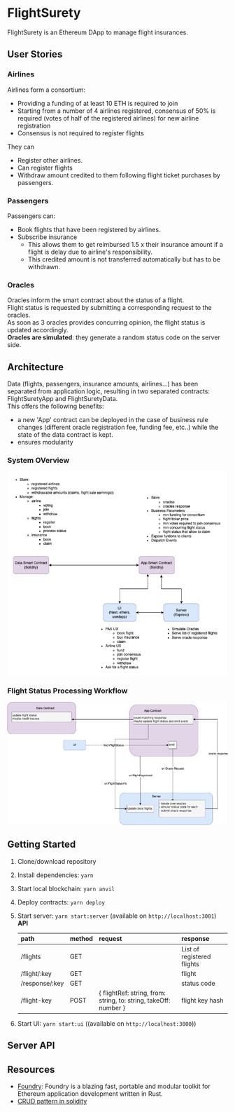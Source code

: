 # FlightSurety

FlightSurety is an Ethereum DApp to manage flight insurances.

## User Stories

### Airlines

Airlines form a consortium:

- Providing a funding of at least 10 ETH is required to join
- Starting from a number of 4 airlines registered, consensus of 50% is required  (votes of half of the registered
  airlines) for new airline registration
- Consensus is not required to register flights

They can

- Register other airlines.
- Can register flights
- Withdraw amount credited to them following flight ticket purchases by passengers.

### Passengers

Passengers can:

- Book flights that have been registered by airlines.
- Subscribe insurance
    - This allows them to get reimbursed 1.5 x their insurance amount if a flight is delay due to airline's
      responsibility.
    - This credited amount is not transferred automatically but has to be withdrawn.

### Oracles

Oracles inform the smart contract about the status of a flight.  
Flight status is requested by submitting a corresponding request to the oracles.    
As soon as 3 oracles provides concurring opinion, the flight status is updated accordingly.  
**Oracles are simulated**: they generate a random status code on the server side.

## Architecture

Data (flights, passengers, insurance amounts, airlines...) has been separated from application logic,
resulting in two separated contracts: FlightSuretyApp and FlightSuretyData.  
This offers the following benefits:

- a new 'App' contract can be deployed in the case of business rule changes (different oracle registration fee, funding
  fee, etc..) while the state of the data contract is kept.
- ensures modularity

### System OVerview

![system overview](assets/system-overview.png)

### Flight Status Processing Workflow

![flight status processing diagram](assets/flight-status-workflow.png)

## Getting Started

1. Clone/download repository
2. Install dependencies: `yarn`
3. Start local blockchain: `yarn anvil`
4. Deploy contracts: `yarn deploy`
5. Start server: `yarn start:server` (available on `http://localhost:3001`)  
   **API**

   | path        | method | request                                                          | response                   |
   |-------------|--------|------------------------------------------------------------------|----------------------------|
   | /flights    | GET    |                                                                  | List of registered flights |
   | /flight/:key | GET    |                                                                  | flight                    |
   | /response/:key| GET    |                                                                  | status code              |
   | /flight-key | POST   | { flightRef: string, from: string, to: string, takeOff: number } | flight key hash            |

6. Start UI: `yarn start:ui` ((available on `http://localhost:3000`))

## Server API

## Resources

- [Foundry](https://github.com/foundry-rs): Foundry is a blazing fast, portable and modular toolkit for Ethereum
  application development written in Rust.
- [CRUD pattern in solidity](https://medium.com/@robhitchens/solidity-crud-part-1-824ffa69509a)
